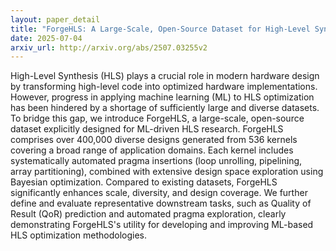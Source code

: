 ```yaml
---
layout: paper_detail
title: "ForgeHLS: A Large-Scale, Open-Source Dataset for High-Level Synthesis"
date: 2025-07-04
arxiv_url: http://arxiv.org/abs/2507.03255v2
---
```


High-Level Synthesis (HLS) plays a crucial role in modern hardware design by transforming high-level code into optimized hardware implementations. However, progress in applying machine learning (ML) to HLS optimization has been hindered by a shortage of sufficiently large and diverse datasets. To bridge this gap, we introduce ForgeHLS, a large-scale, open-source dataset explicitly designed for ML-driven HLS research. ForgeHLS comprises over 400,000 diverse designs generated from 536 kernels covering a broad range of application domains. Each kernel includes systematically automated pragma insertions (loop unrolling, pipelining, array partitioning), combined with extensive design space exploration using Bayesian optimization. Compared to existing datasets, ForgeHLS significantly enhances scale, diversity, and design coverage. We further define and evaluate representative downstream tasks, such as Quality of Result (QoR) prediction and automated pragma exploration, clearly demonstrating ForgeHLS's utility for developing and improving ML-based HLS optimization methodologies.
